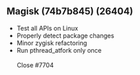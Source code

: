 ## Magisk (74b7b845) (26404)
- Test all APIs on Linux
- Properly detect package changes
- Minor zygisk refactoring
- Run pthread_atfork only once<br><br>Close #7704

